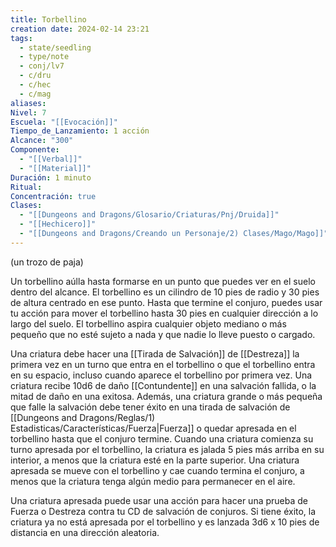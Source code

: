 ```yaml
---
title: Torbellino
creation date: 2024-02-14 23:21
tags:
  - state/seedling
  - type/note
  - conj/lv7
  - c/dru
  - c/hec
  - c/mag
aliases: 
Nivel: 7
Escuela: "[[Evocación]]"
Tiempo_de_Lanzamiento: 1 acción
Alcance: "300"
Componente:
  - "[[Verbal]]"
  - "[[Material]]"
Duración: 1 minuto
Ritual: 
Concentración: true
Clases:
  - "[[Dungeons and Dragons/Glosario/Criaturas/Pnj/Druida]]"
  - "[[Hechicero]]"
  - "[[Dungeons and Dragons/Creando un Personaje/2) Clases/Mago/Mago]]"
---
```

(un trozo de paja)

Un torbellino aúlla hasta formarse en un punto que puedes ver en el suelo dentro del alcance. El torbellino es un cilindro de 10 pies de radio y 30 pies de altura centrado en ese punto.
Hasta que termine el conjuro, puedes usar tu acción para mover el torbellino hasta 30 pies en cualquier dirección a lo largo del suelo. El torbellino aspira cualquier objeto mediano o más pequeño que no esté sujeto a nada y que nadie lo lleve puesto o cargado.

Una criatura debe hacer una [[Tirada de Salvación]] de [[Destreza]] la primera vez en un turno que entra en el torbellino o que el torbellino entra en su espacio, incluso cuando aparece el torbellino por primera vez. Una criatura recibe 10d6 de daño [[Contundente]] en una salvación fallida, o la mitad de daño en una exitosa. Además, una criatura grande o más pequeña que falle la salvación debe tener éxito en una tirada de salvación de [[Dungeons and Dragons/Reglas/1) Estadisticas/Características/Fuerza|Fuerza]] o quedar apresada en el torbellino hasta que el conjuro termine. Cuando una criatura comienza su turno apresada por el torbellino, la criatura es jalada 5 pies más arriba en su interior, a menos que la criatura esté en la parte superior. Una criatura apresada se mueve con el torbellino y cae cuando termina el conjuro, a menos que la criatura tenga algún medio para permanecer en el aire.

Una criatura apresada puede usar una acción para hacer una prueba de Fuerza o Destreza contra tu CD de salvación de conjuros. Si tiene éxito, la criatura ya no está apresada por el torbellino y es lanzada 3d6 x 10 pies de distancia en una dirección aleatoria.